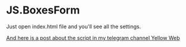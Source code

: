 # JS.BoxesForm
Just open index.html file and you'll see all the settings.

[And here is a post about the script in my telegram channel Yellow Web](https://t.me/yellow_web/770)
